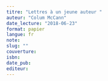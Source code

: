 ```yaml
---
titre: "Lettres à un jeune auteur "
auteur: "Colum McCann"
date_lecture: "2018-06-23"
format: papier
langue: fr
note:
slug: ""
couverture: 
isbn: 
date_pub: 
editeur: 
---
```

